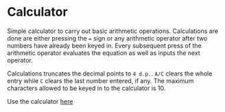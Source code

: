 # Calculator

Simple calculator to carry out basic arithmetic operations. Calculations are done are either pressing the `=` sign or any arithmetic operator after two numbers have already been keyed in. Every subsequent press of the arithmetic operator evaluates the equation as well as inputs the next operator.

Calculations truncates the decimal points to `4 d.p.`. `A/C` clears the whole entry while `C` clears the last number entered, if any. The maximum characters allowed to be keyed in to the calculator is 10.

Use the calculator [here](https://kshan29.github.io/Calculator/)
